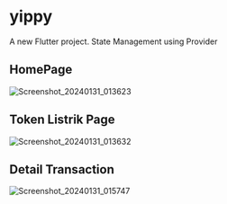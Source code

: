 # yippy

A new Flutter project. State Management using Provider

## HomePage
![Screenshot_20240131_013623](https://github.com/Rizqanmr/yippy/assets/45690865/c9de4426-52dd-4d3a-9043-2e3704299b70)

## Token Listrik Page
![Screenshot_20240131_013632](https://github.com/Rizqanmr/yippy/assets/45690865/2cec27c8-dbcc-4681-8180-2fff468b8b18)

## Detail Transaction
![Screenshot_20240131_015747](https://github.com/Rizqanmr/yippy/assets/45690865/b13243f3-daf9-45ca-bedb-e152a871f812)

